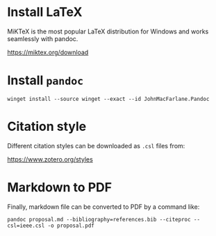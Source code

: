 # Install LaTeX

MiKTeX is the most popular LaTeX distribution for Windows and works seamlessly with pandoc.

https://miktex.org/download

# Install `pandoc`

```
winget install --source winget --exact --id JohnMacFarlane.Pandoc
```

# Citation style

Different citation styles can be downloaded as `.csl` files from:

https://www.zotero.org/styles 

# Markdown to PDF

Finally, markdown file can be converted to PDF by a command like:

```
pandoc proposal.md --bibliography=references.bib --citeproc --csl=ieee.csl -o proposal.pdf
```
